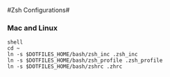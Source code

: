 #Zsh Configurations#


### Mac and Linux ###


	shell
	cd ~
	ln -s $DOTFILES_HOME/bash/zsh_inc .zsh_inc
	ln -s $DOTFILES_HOME/bash/zsh_profile .zsh_profile
	ln -s $DOTFILES_HOME/bash/zshrc .zhrc

